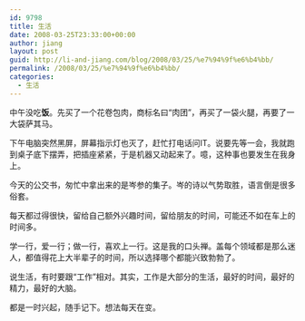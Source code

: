 ```yaml
---
id: 9798
title: 生活
date: 2008-03-25T23:33:00+00:00
author: jiang
layout: post
guid: http://li-and-jiang.com/blog/2008/03/25/%e7%94%9f%e6%b4%bb/
permalink: /2008/03/25/%e7%94%9f%e6%b4%bb/
categories:
  - 生活
---
```

中午没吃**饭**。先买了一个花卷包肉，商标名曰“肉团”，再买了一袋火腿，再要了一大袋萨其马。 

下午电脑突然黑屏，屏幕指示灯也灭了，赶忙打电话问IT。说要先等一会，我就跑到桌子底下摆弄，把插座紧紧，于是机器又动起来了。噫，这种事也要发生在我身上。 

今天的公交书，匆忙中拿出来的是岑参的集子。岑的诗以气势取胜，语言倒是很多俗套。 

每天都过得很快，留给自己额外兴趣时间，留给朋友的时间，可能还不如在车上的时间多。 

学一行，爱一行；做一行，喜欢上一行。这是我的口头禅。盖每个领域都是那么迷人，都值得花上大半辈子的时间，所以选择哪个都能兴致勃勃了。 

说生活，有时要跟“工作”相对。其实，工作是大部分的生活，最好的时间，最好的精力，最好的大脑。 

都是一时兴起，随手记下。想法每天在变。